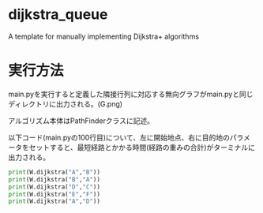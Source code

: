 # dijkstra_queue
A template for manually implementing Dijkstra+ algorithms

# 実行方法
main.pyを実行すると定義した隣接行列に対応する無向グラフがmain.pyと同じディレクトリに出力される。(G.png)

アルゴリズム本体はPathFinderクラスに記述。

以下コード(main.pyの100行目)について、左に開始地点、右に目的地のパラメータをセットすると、最短経路とかかる時間(経路の重みの合計)がターミナルに出力される。

```python
print(W.dijkstra("A","B"))
print(W.dijkstra("B","A"))
print(W.dijkstra("D","C"))
print(W.dijkstra("E","F"))
print(W.dijkstra("A","D"))
```